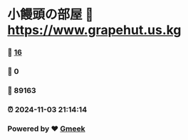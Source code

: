 # 小饅頭の部屋 :link: https://www.grapehut.us.kg 
### :page_facing_up: [16](https://www.grapehut.us.kg/tag.html) 
### :speech_balloon: 0 
### :hibiscus: 89163 
### :alarm_clock: 2024-11-03 21:14:14 
### Powered by :heart: [Gmeek](https://github.com/Meekdai/Gmeek)

